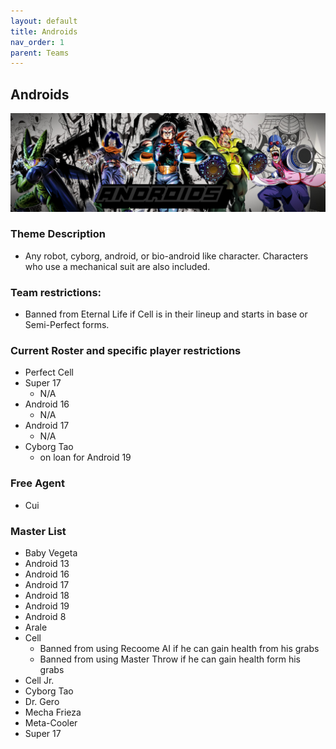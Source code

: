 ```yaml
---
layout: default
title: Androids
nav_order: 1
parent: Teams
---
```

## Androids 

![](../images/androids.jpg)

### Theme Description
- Any robot, cyborg, android, or bio-android like character. Characters who use a mechanical suit are also included.

### Team restrictions:
  -  Banned from Eternal Life if Cell is in their lineup and starts in base or Semi-Perfect forms.

### Current Roster and specific player restrictions

- Perfect Cell
- Super 17
  - N/A
- Android 16
  - N/A
- Android 17
  - N/A
- Cyborg Tao 
  - on loan for Android 19

### Free Agent 

- Cui
  
### Master List

- Baby Vegeta
- Android 13
- Android 16
- Android 17
- Android 18
- Android 19
- Android 8
- Arale
- Cell
   - Banned from using Recoome AI if he can gain health from his grabs
   - Banned from using Master Throw if he can gain health form his grabs
- Cell Jr.
- Cyborg Tao
- Dr. Gero
- Mecha Frieza
- Meta-Cooler
- Super 17

